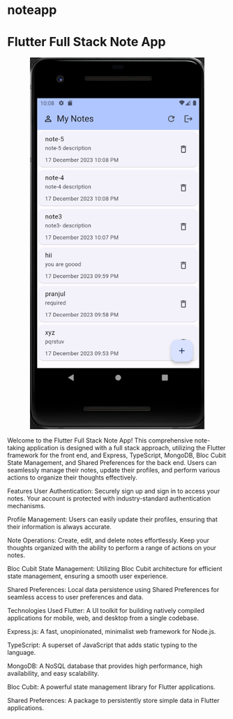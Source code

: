 # noteapp

# Flutter Full Stack Note App
<p align="center">
  <img src="app-screenshot.png" alt="App Screenshot" width="400"/>
</p>
Welcome to the Flutter Full Stack Note App! This comprehensive note-taking application is designed with a full stack approach, utilizing the Flutter framework for the front end, and Express, TypeScript, MongoDB, Bloc Cubit State Management, and Shared Preferences for the back end. Users can seamlessly manage their notes, update their profiles, and perform various actions to organize their thoughts effectively.

Features
User Authentication: Securely sign up and sign in to access your notes. Your account is protected with industry-standard authentication mechanisms.

Profile Management: Users can easily update their profiles, ensuring that their information is always accurate.

Note Operations: Create, edit, and delete notes effortlessly. Keep your thoughts organized with the ability to perform a range of actions on your notes.

Bloc Cubit State Management: Utilizing Bloc Cubit architecture for efficient state management, ensuring a smooth user experience.

Shared Preferences: Local data persistence using Shared Preferences for seamless access to user preferences and data.

Technologies Used
Flutter: A UI toolkit for building natively compiled applications for mobile, web, and desktop from a single codebase.

Express.js: A fast, unopinionated, minimalist web framework for Node.js.

TypeScript: A superset of JavaScript that adds static typing to the language.

MongoDB: A NoSQL database that provides high performance, high availability, and easy scalability.

Bloc Cubit: A powerful state management library for Flutter applications.

Shared Preferences: A package to persistently store simple data in Flutter applications.
